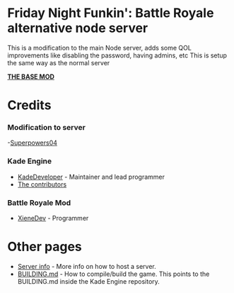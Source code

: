 # Friday Night Funkin': Battle Royale alternative node server

This is a modification to the main Node server, adds some QOL improvements like disabling the password, having admins, etc
This is setup the same way as the normal server

[**THE BASE MOD**](https://github.com/XieneDev/FunkinBattleRoyale)


# Credits
### Modification to server

-[Superpowers04](https://github.com/superpowers04)

### Kade Engine

- [KadeDeveloper](https://twitter.com/KadeDeveloper) - Maintainer and lead programmer
- [The contributors](https://github.com/KadeDev/Kade-Engine/graphs/contributors)

### Battle Royale Mod

- [XieneDev](https://www.youtube.com/c/XieneDev) - Programmer


# Other pages

- [Server info](server/README.md) - More info on how to host a server.
- [BUILDING.md](https://github.com/KadeDev/Kade-Engine/blob/master/BUILDING.md) - How to compile/build the game. This points to the BUILDING.md inside the Kade Engine repository.
